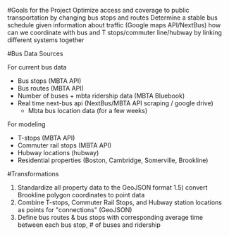 #Goals for the Project
Optimize access and coverage to public transportation by changing bus stops and routes
Determine a stable bus schedule given information about traffic (Google maps API/NextBus)
how can we coordinate with bus and T stops/commuter line/hubway by linking different systems together 



#Bus Data Sources 

For current bus data
*	Bus stops (MBTA API)
*	Bus routes (MBTA API)
*	Number of buses + mbta ridership data (MBTA Bluebook)
*	Real time next-bus api (NextBus/MBTA API scraping / google drive) 
	*	Mbta bus location data (for a few weeks)

For modeling 
*	T-stops (MBTA API)
*	Commuter rail stops (MBTA API)
*	Hubway locations (hubway)
*	Residential properties (Boston, Cambridge, Somerville, Brookline)

#Transformations

1) Standardize all property data to the GeoJSON format
	1.5) convert Brookline polygon coordinates to point data
2) Combine T-stops, Commuter Rail Stops, and Hubway station locations as points for "connections" (GeoJSON)
3) Define bus routes & bus stops with corresponding average time between each bus stop, # of buses and ridership